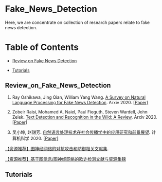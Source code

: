 # Fake_News_Detection



Here, we are concentrate on collection of research papers relate to fake news detection.   


Table of Contents
=================


<!--   * [Datasets / Shared Tasks](#Datasets_Shared_Tasks) -->
  * [Review on Fake News Detection](#Review_on_Fake_News_Detection)
<!--   * [Multi-modal Representation Learning](#Multi-modal_Representation_Learning)
  * [Multi-modal KG Construction](#Multi-modal_KG_Construction) -->
  * [Tutorials](#Tutorials)


<!-- ## Datasets_Shared_Tasks -->


## Review_on_Fake_News_Detection
1. Ray Oshikawa, Jing Qian, William Yang Wang. [A Survey on Natural Language Processing for Fake News Detection](https://arxiv.org/pdf/1811.00770.pdf). Arxiv 2020. [[Paper]](https://arxiv.org/pdf/1811.00770.pdf) 


2. Zobeir Raisi, Mohamed A. Naiel, Paul Fieguth, Steven Wardell, John Zelek. [Text Detection and Recognition in the Wild: A Review](https://arxiv.org/pdf/2006.04305.pdf). Arxiv 2020. [[Paper]](https://arxiv.org/pdf/2006.04305.pdf)


3. 吴小坤, 赵甜芳. [自然语言处理技术在社会传播学中的应用研究和前景展望](http://www.jsjkx.com/CN/article/openArticlePDF.jsp?id=19090). 计算机科学 2020. [[Paper]](http://www.jsjkx.com/CN/article/openArticlePDF.jsp?id=19090)


[【资源推荐】图神经网络的对抗攻击和防御相关文献集](https://github.com/ChandlerBang/awesome-graph-attack-papers). 


[【资源推荐】基于图信息/图神经网络的欺诈检测文献与资源集锦](https://github.com/safe-graph/graph-fraud-detection-papers)


<!-- ## Multi-modal_Representation_Learning
1. Huapeng Xu, Guilin Qi, Jingjing Li, Meng Wang, Kang Xu, Huan Gao. [Fine-grained Image Classification by Visual-Semantic Embedding](https://www.ijcai.org/Proceedings/2018/0145.pdf). IJCAI 2018. [[Paper]](https://www.ijcai.org/Proceedings/2018/0145.pdf) -->


<!-- ## Multi-modal_KG_Construction
1. Hongzhi Li, Joe Ellis, Heng Ji, Shih-Fu Chang. [Event Specific Multimodal Pattern Mining for Knowledge Base Construction](https://blender.cs.illinois.edu/paper/acmmm2016.pdf). CSME 2018. [[Paper]](https://blender.cs.illinois.edu/paper/acmmm2016.pdf) -->




## Tutorials
<!-- 1. Multi-modal Information Extraction from Text, Semi-structured, and Tabular Data on the Web. [[ACL 2020]](./tutorials/Multi-modal_Information_Extraction_from_Text.pdf) -->

